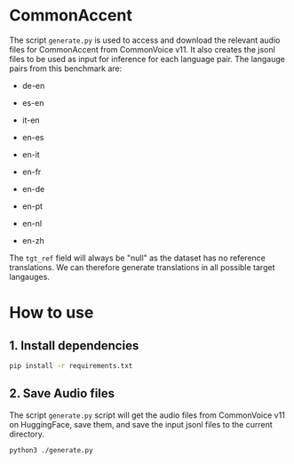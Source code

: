 # CommonAccent

The script `generate.py` is used to access and download the relevant audio files for CommonAccent from CommonVoice v11. It also creates the jsonl files to be used as input for inference for each language pair. The langauge pairs from this benchmark are:

- de-en
- es-en
- it-en

- en-es
- en-it
- en-fr
- en-de
- en-pt
- en-nl
- en-zh

The `tgt_ref` field will always be "null" as the dataset has no reference translations. We can therefore generate translations in all possible target langauges. 

# How to use

## 1. Install dependencies

```bash 
pip install -r requirements.txt
```

## 2. Save Audio files

The script `generate.py` script will get the audio files from CommonVoice v11 on HuggingFace, save them, and save the input jsonl files to the current directory. 

```bash
python3 ./generate.py
```
